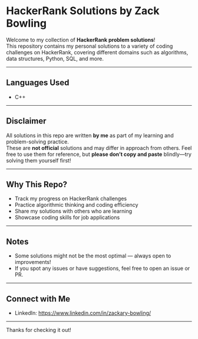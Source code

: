 # HackerRank Solutions by Zack Bowling

Welcome to my collection of **HackerRank problem solutions**!  
This repository contains my personal solutions to a variety of coding challenges on HackerRank, covering different domains such as algorithms, data structures, Python, SQL, and more.

---

## Languages Used

- C++

---

## Disclaimer

All solutions in this repo are written **by me** as part of my learning and problem-solving practice.  
These are **not official** solutions and may differ in approach from others. Feel free to use them for reference, but **please don’t copy and paste** blindly—try solving them yourself first!

---

## Why This Repo?

- Track my progress on HackerRank challenges
- Practice algorithmic thinking and coding efficiency
- Share my solutions with others who are learning
- Showcase coding skills for job applications

---

## Notes

- Some solutions might not be the most optimal — always open to improvements!
- If you spot any issues or have suggestions, feel free to open an issue or PR.

---

##  Connect with Me

- LinkedIn: https://www.linkedin.com/in/zackary-bowling/

---

Thanks for checking it out!
